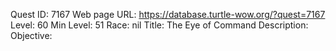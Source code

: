 Quest ID: 7167
Web page URL: https://database.turtle-wow.org/?quest=7167
Level: 60
Min Level: 51
Race: nil
Title: The Eye of Command
Description: 
Objective: 
